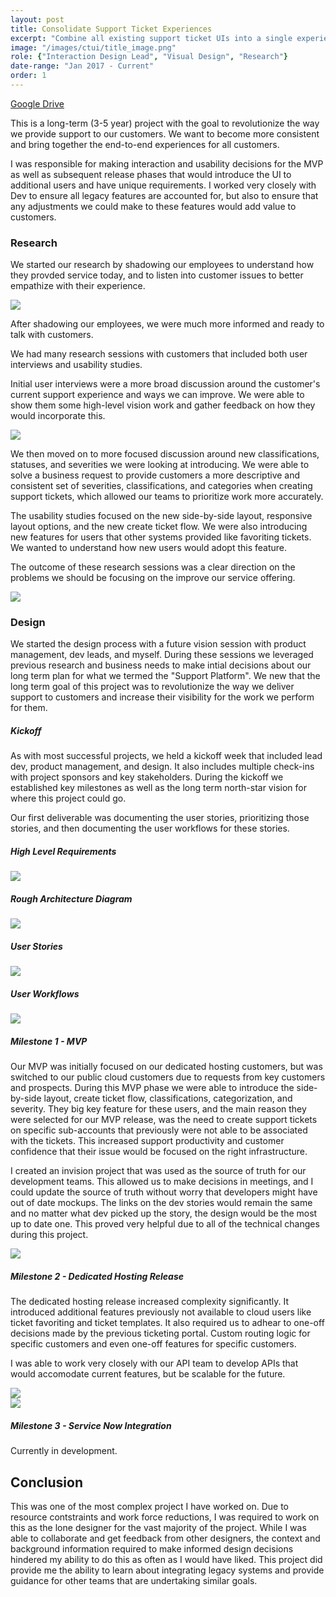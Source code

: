 ```yaml
---
layout: post
title: Consolidate Support Ticket Experiences
excerpt: "Combine all existing support ticket UIs into a single experience that can be evovled to support the future of Fanatical Support."
image: "/images/ctui/title_image.png"
role: {"Interaction Design Lead", "Visual Design", "Research"}
date-range: "Jan 2017 - Current"
order: 1
---
```


<a class="push-right" target="_blank" href="https://drive.google.com/open?id=1PkzC53YOEMzmD3r2zrtk7gsEg7Hcuy4w">Google Drive</a>
<p>
	This is a long-term (3-5 year) project with the goal to revolutionize the way we provide support to our customers. We want to become more consistent and bring together the end-to-end experiences for all customers. </p><p>I was responsible for making interaction and usability decisions for the MVP as well as subsequent release phases that would introduce the UI to additional users and have unique requirements. I worked very closely with Dev to ensure all legacy features are accounted for, but also to ensure that any adjustments we could make to these features would add value to customers. 
</p>
<h3>Research</h3>
<p>We started our research by shadowing our employees to understand how they provded service today, and to listen into customer issues to better empathize with their experience.</p>
<img class="post-img" src="{{ site.baseurl }}/images/ctui/racker_shadowing.png">
<p>After shadowing our employees, we were much more informed and ready to talk with customers.</p>
<p>
	We had many research sessions with customers that included both user interviews and usability studies. </p> <p>Initial user interviews were a more broad discussion around the customer's current support experience and ways we can improve. We were able to show them some high-level vision work and gather feedback on how they would incorporate this. </p>
<img class="post-img" src="{{ site.baseurl }}/images/ctui/Dashboard_2.png">

<p>We then moved on to more focused discussion around new classifications, statuses, and severities we were looking at introducing. We were able to solve a business request to provide customers a more descriptive and consistent set of severities, classifications, and categories when creating support tickets, which allowed our teams to prioritize work more accurately. 
</p>
<p>
	The usability studies focused on the new side-by-side layout, responsive layout options, and the new create ticket flow. We were also introducing new features for users that other systems provided like favoriting tickets. We wanted to understand how new users would adopt this feature. 
</p>
<p>The outcome of these research sessions was a clear direction on the problems we should be focusing on the improve our service offering.</p>
<img class="post-img" src="{{ site.baseurl }}/images/ctui/high_level_goals.png">
<h3>Design</h3>
<p>
	We started the design process with a future vision session with product management, dev leads, and myself. During these sessions we leveraged previous research and business needs to make intial decisions about our long term plan for what we termed the "Support Platform". We new that the long term goal of this project was to revolutionize the way we deliver support to customers and increase their visibility for the work we perform for them.
</p>
<h5>Kickoff</h5>
<p>
	As with most successful projects, we held a kickoff week that included lead dev, product management, and design. It also includes multiple check-ins with project sponsors and key stakeholders. During the kickoff we established key milestones as well as the long term north-star vision for where this project could go.
</p>
<p>
	Our first deliverable was documenting the user stories, prioritizing those stories, and then documenting the user workflows for these stories. 
</p>
<div class="row">
	<h5>High Level Requirements</h5>
	<img class="post-img" src="{{ site.baseurl }}/images/ctui/20170315_155850.jpg">
	<h5>Rough Architecture Diagram</h5>
	<img class="post-img" src="{{ site.baseurl }}/images/ctui/20170317_142959.jpg">
	<h5>User Stories</h5>
	<a target="_blank" href="https://drive.google.com/open?id=13-q8vMQJISx5G0tyUBk-AdcYC4js0aeY"><img class="post-img" src="{{ site.baseurl }}/images/ctui/User_Stories.png"></a>
</div>
<div class="row">
	<h5>User Workflows</h5>
	<a href="https://drive.google.com/open?id=1dQozBjiKAMozMgVyhUGUlVj5oUsCWCsT" target="_blank">
	<img class="post-img" src="{{ site.baseurl }}/images/ctui/user_flows.png"></a>
</div>
<h5>Milestone 1 - MVP</h5>

<p>
	Our MVP was initially focused on our dedicated hosting customers, but was switched to our public cloud customers due to requests from key customers and prospects. During this MVP phase we were able to introduce the side-by-side layout, create ticket flow, classifications, categorization, and severity. They big key feature for these users, and the main reason they were selected for our MVP release, was the need to create support tickets on specific sub-accounts that previously were not able to be associated with the tickets. This increased support productivity and customer confidence that their issue would be focused on the right infrastructure. 
</p>
<p>
	I created an invision project that was used as the source of truth for our development teams. This allowed us to make decisions in meetings, and I could update the source of truth without worry that developers might have out of date mockups. The links on the dev stories would remain the same and no matter what dev picked up the story, the design would be the most up to date one. This proved very helpful due to all of the technical changes during this project.
</p>

<div class="row"><a href="https://drive.google.com/open?id=1rsPXR0iQ1IXnv_Bo04niHVk3KVZsSCk6" target="_blank">
	<img class="post-img" src="{{ site.baseurl }}/images/ctui/source_of_truth_v1.png"></a>
</div>
<h5>Milestone 2 - Dedicated Hosting Release</h5>
<p>
	The dedicated hosting release increased complexity significantly. It introduced additional features previously not available to cloud users like ticket favoriting and ticket templates. It also required us to adhear to one-off decisions made by the previous ticketing portal. Custom routing logic for specific customers and even one-off features for specific customers.
</p>
<p>
	I was able to work very closely with our API team to develop APIs that would accomodate current features, but be scalable for the future. 
</p>
<div class="row"><a href="https://drive.google.com/open?id=18odSLWA96poPnbDMtBcmnX74Nw0SYgsI" target="_blank">
	<img class="post-img" src="{{ site.baseurl }}/images/ctui/dedicated_list.png"></a>
</div>
<div class="row"><a href="https://drive.google.com/open?id=1Sjw9MNHHnpPuweVW8oF_pfvuyh9NrePi" target="_blank">
	<img class="post-img" src="{{ site.baseurl }}/images/ctui/device_selector.png"></a>
</div>
<h5>Milestone 3 - Service Now Integration</h5>
<p>
Currently in development.
</p>

<h2>Conclusion</h2>
<p>
	This was one of the most complex project I have worked on. Due to resource contstraints and work force reductions, I was required to work on this as the lone designer for the vast majority of the project. While I was able to collaborate and get feedback from other designers, the context and background information required to make informed design decisions hindered my ability to do this as often as I would have liked. This project did provide me the ability to learn about integrating legacy systems and provide guidance for other teams that are undertaking similar goals. 
</p>